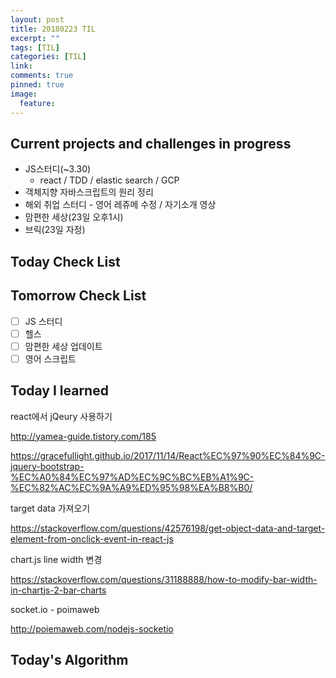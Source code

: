 ```yaml
---
layout: post
title: 20180223 TIL
excerpt: ""
tags: [TIL]
categories: [TIL]
link:
comments: true
pinned: true
image:
  feature:
---
```


## Current projects and challenges in progress

- JS스터디(~3.30)
  - react / TDD / elastic search / GCP 
- 객체지향 자바스크립트의 원리 정리
- 해외 취업 스터디 - 영어 레쥬메 수정 / 자기소개 영상
- 맘편한 세상(23일 오후1시)
- 브릭(23일 자정)

## Today Check List



## Tomorrow Check List

- [ ] JS 스터디
- [ ] 헬스
- [ ] 맘편한 세상 업데이트
- [ ] 영어 스크립트

## Today I learned

react에서 jQeury 사용하기

http://yamea-guide.tistory.com/185

https://gracefullight.github.io/2017/11/14/React%EC%97%90%EC%84%9C-jquery-bootstrap-%EC%A0%84%EC%97%AD%EC%9C%BC%EB%A1%9C-%EC%82%AC%EC%9A%A9%ED%95%98%EA%B8%B0/



target data 가져오기

https://stackoverflow.com/questions/42576198/get-object-data-and-target-element-from-onclick-event-in-react-js



chart.js line width 변경

https://stackoverflow.com/questions/31188888/how-to-modify-bar-width-in-chartjs-2-bar-charts



socket.io - poimaweb

http://poiemaweb.com/nodejs-socketio

## Today's Algorithm

